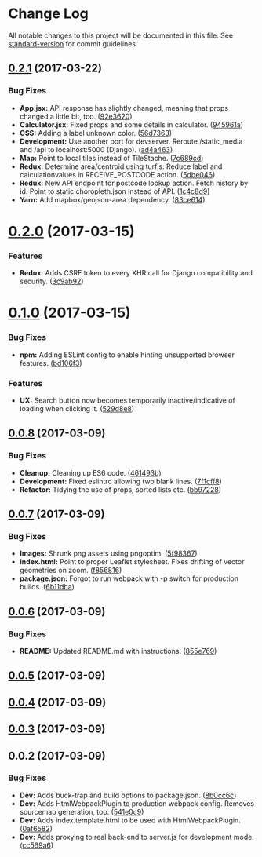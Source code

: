 # Change Log

All notable changes to this project will be documented in this file. See [standard-version](https://github.com/conventional-changelog/standard-version) for commit guidelines.

<a name="0.2.1"></a>
## [0.2.1](https://github.com/nens/waterlabel-client/compare/v0.2.0...v0.2.1) (2017-03-22)


### Bug Fixes

* **App.jsx:** API response has slightly changed, meaning that props changed a little bit, too. ([92e3620](https://github.com/nens/waterlabel-client/commit/92e3620))
* **Calculator.jsx:** Fixed props and some details in calculator. ([945961a](https://github.com/nens/waterlabel-client/commit/945961a))
* **CSS:** Adding a label unknown color. ([56d7363](https://github.com/nens/waterlabel-client/commit/56d7363))
* **Development:** Use another port for devserver. Reroute /static_media and /api to localhost:5000 (Django). ([ad4a463](https://github.com/nens/waterlabel-client/commit/ad4a463))
* **Map:** Point to local tiles instead of TileStache. ([7c689cd](https://github.com/nens/waterlabel-client/commit/7c689cd))
* **Redux:** Determine area/centroid using turfjs. Reduce label and calculationvalues in RECEIVE_POSTCODE action. ([5dbe046](https://github.com/nens/waterlabel-client/commit/5dbe046))
* **Redux:** New API endpoint for postcode lookup action. Fetch history by id. Point to static choropleth.json instead of API. ([1c4c8d9](https://github.com/nens/waterlabel-client/commit/1c4c8d9))
* **Yarn:** Add mapbox/geojson-area dependency. ([83ce614](https://github.com/nens/waterlabel-client/commit/83ce614))



<a name="0.2.0"></a>
# [0.2.0](https://github.com/nens/waterlabel-client/compare/v0.1.0...v0.2.0) (2017-03-15)


### Features

* **Redux:** Adds CSRF token to every XHR call for Django compatibility and security. ([3c9ab92](https://github.com/nens/waterlabel-client/commit/3c9ab92))



<a name="0.1.0"></a>
# [0.1.0](https://github.com/nens/waterlabel-client/compare/v0.0.8...v0.1.0) (2017-03-15)


### Bug Fixes

* **npm:** Adding ESLint config to enable hinting unsupported browser features. ([bd106f3](https://github.com/nens/waterlabel-client/commit/bd106f3))


### Features

* **UX:** Search button now becomes temporarily inactive/indicative of loading when clicking it. ([529d8e8](https://github.com/nens/waterlabel-client/commit/529d8e8))



<a name="0.0.8"></a>
## [0.0.8](https://github.com/nens/waterlabel-client/compare/v0.0.7...v0.0.8) (2017-03-09)


### Bug Fixes

* **Cleanup:** Cleaning up ES6 code. ([461493b](https://github.com/nens/waterlabel-client/commit/461493b))
* **Development:** Fixed eslintrc allowing two blank lines. ([7f1cff8](https://github.com/nens/waterlabel-client/commit/7f1cff8))
* **Refactor:** Tidying the use of props, sorted lists etc. ([bb97228](https://github.com/nens/waterlabel-client/commit/bb97228))



<a name="0.0.7"></a>
## [0.0.7](https://github.com/nens/waterlabel-client/compare/v0.0.6...v0.0.7) (2017-03-09)


### Bug Fixes

* **Images:** Shrunk png assets using pngoptim. ([5f98367](https://github.com/nens/waterlabel-client/commit/5f98367))
* **index.html:** Point to proper Leaflet stylesheet. Fixes drifting of vector geometries on zoom. ([f856816](https://github.com/nens/waterlabel-client/commit/f856816))
* **package.json:** Forgot to run webpack with -p switch for production builds. ([6b11dba](https://github.com/nens/waterlabel-client/commit/6b11dba))



<a name="0.0.6"></a>
## [0.0.6](https://github.com/nens/waterlabel-client/compare/v0.0.5...v0.0.6) (2017-03-09)


### Bug Fixes

* **README:** Updated README.md with instructions. ([855e769](https://github.com/nens/waterlabel-client/commit/855e769))



<a name="0.0.5"></a>
## [0.0.5](https://github.com/nens/waterlabel-client/compare/v0.0.4...v0.0.5) (2017-03-09)



<a name="0.0.4"></a>
## [0.0.4](https://github.com/nens/waterlabel-client/compare/v0.0.3...v0.0.4) (2017-03-09)



<a name="0.0.3"></a>
## [0.0.3](https://github.com/nens/waterlabel-client/compare/v0.0.2...v0.0.3) (2017-03-09)



<a name="0.0.2"></a>
## 0.0.2 (2017-03-09)


### Bug Fixes

* **Dev:** Adds buck-trap and build options to package.json. ([8b0cc6c](https://github.com/nens/waterlabel-client/commit/8b0cc6c))
* **Dev:** Adds HtmlWebpackPlugin to production webpack config. Removes sourcemap generation, too. ([541e0c9](https://github.com/nens/waterlabel-client/commit/541e0c9))
* **Dev:** Adds index.template.html to be used with HtmlWebpackPlugin. ([0af6582](https://github.com/nens/waterlabel-client/commit/0af6582))
* **Dev:** Adds proxying to real back-end to server.js for development mode. ([cc569a6](https://github.com/nens/waterlabel-client/commit/cc569a6))
